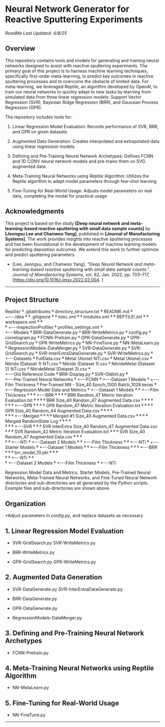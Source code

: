 # **Neural Network Generator for Reactive Sputtering Experiments**
_ReadMe Last Updated: 4/8/25_

## **Overview**
This repository contains tools and models for generating and training neural networks designed to assist with reactive sputtering experiments. The primary goal of this project is to harness machine learning techniques, specifically first-order meta-learning, to predict key outcomes in reactive sputtering processes and to overcome the obstacle of limited data. For meta-learning, we leveraged Reptile, an algorithm developed by OpenAI, to train our neural networks to quickly adapt to new tasks by learning from simulated data from three linear regression models: Support Vector Regression (SVR), Bayesian Ridge Regression (BRR), and Gaussian Process Regression (GPR).

The repository includes tools for:

1. Linear Regression Model Evaluation: Records performance of SVR, BRR, and GPR on given datasets

2. Augmented Data Generation: Creates interpolated and extrapolated data using linear regression models

3. Defining and Pre-Training Neural Network Archetypes: Defines FCNN and 1D CONV neural network models and pre-trains them on SVG augmented data.

4. Meta-Training Neural Networks using Reptile Algorithm: Utilizes the Reptile algorithm to adapt model parameters through few-shot learning 

5. Fine-Tuning for Real-World Usage: Adjusts model parameters on real data, completing the model for practical usage


## Acknowledgments

This project is based on the study **[Deep neural network and meta-learning-based reactive sputtering with small data sample counts]** by **[Jeongsu Lee and Chanwoo Yang]**, published in **[Journal of Manufacturing Systems]**. The work provides insights into reactive sputtering processes and has been foundational in the development of machine learning models for predicting deposition outcomes. We extend this work to further optimize and predict sputtering parameters.

- [Lee, Jeongsu, and Chanwoo Yang]. *“Deep Neural Network and meta-learning-based reactive sputtering with small data sample counts.”*. *Journal of Manufacturing Systems*, vol. 62, Jan. 2022, pp. 703–717, [https://doi.org/10.1016/j.jmsy.2022.02.004. ]

---
## **Project Structure**

Reptile/
ª   .gitattributes
ª   directory_structure.txt
ª   README.md
ª   
+---.idea
ª   ª   .gitignore
ª   ª   misc.xml
ª   ª   modules.xml
ª   ª   REPTILE!.iml
ª   ª   workspace.xml
ª   ª   
ª   +---inspectionProfiles
ª           profiles_settings.xml
ª           
+---Models
    ª   BRR-DataGenerate.py
    ª   BRR-WriteMetrics.py
    ª   config.py
    ª   correlogram.py
    ª   FCNN-Pretrain.py
    ª   GPR-DataGenerate.py
    ª   GPR-GridSearch.py
    ª   GPR-WriteMetrics.py
    ª   NN-FineTune.py
    ª   NN-MetaLearn.py
    ª   RegressionModels-DataMerger.py
    ª   SVR-DataGenerate.py
    ª   SVR-GridSearch.py
    ª   SVR-InterExtraDataGenerate.py
    ª   SVR-WriteMetrics.py
    ª   
    +---Datasets
    ª       FullData.csv
    ª       Metal (Alone) NTi.csv
    ª       Metal (Alone).csv
    ª       Nitride (Dataset 1) NTi.csv
    ª       Nitride (Dataset 1).csv
    ª       NitrideMetal (Dataset 2) NTi.csv
    ª       NitrideMetal (Dataset 2).csv
    ª       
    +---Old Reference Code
    ª       BRR-Display.py
    ª       SVR-OldInit.py
    ª       
    +---Pre-Trained Neural Networks
    ª   +---FCNN
    ª       +---Dataset 1 Models
    ª           +---Film Thickness
    ª                   Pre-Trained NN - Size_40 Epoch_1000 Batch_1028.keras
    ª                   
    +---Regression Model Data and Metrics
    ª   +---Dataset 1 Models
    ª   ª   +---Film Thickness
    ª   ª   ª   +---BRR
    ª   ª   ª   ª       BRR Random_47 Metric Iteration Evaluation.txt
    ª   ª   ª   ª       BRR Size_40 Random_47 Augmented Data.csv
    ª   ª   ª   ª       
    ª   ª   ª   +---GPR
    ª   ª   ª   ª       GPR Random_47 Metric Iteration Evaluation.txt
    ª   ª   ª   ª       GPR Size_40 Random_44 Augmented Data.csv
    ª   ª   ª   ª       
    ª   ª   ª   +---Merged
    ª   ª   ª   ª       Merged #1 Size_40 Augmented Data.csv
    ª   ª   ª   ª       Merged RandomState Log
    ª   ª   ª   ª       
    ª   ª   ª   +---SVR
    ª   ª   ª           SVR InterExtra Size_40 Random_47 Augmented Data.csv
    ª   ª   ª           SVR Random_42 Metric Iteration Evaluation.txt
    ª   ª   ª           SVR Size_40 Random_47 Augmented Data.csv
    ª   ª   ª           
    ª   ª   +---NTi
    ª   +---Dataset 2 Models
    ª   ª   +---Film Thickness
    ª   ª   +---NTi
    ª   +---Starter Models
    ª       +---Dataset 1 Models
    ª       ª   +---Film Thickness
    ª       ª   ª   +---BRR
    ª       ª   ª           brr_model_10.pkl
    ª       ª   ª           
    ª       ª   +---NTi
    ª       ª               
    ª       +---Dataset 2 Models
    ª           +---Film Thickness
    ª           +---NTi                 

Regression Model Data and Metrics, Starter Models, Pre-Trained Neural Networks, Meta-Trained Neural Networks, and Fine-Tuned Neural Network directories and sub-directories are all generated by the Python scripts. Example files and sub-directories are shown above.

## **Organization**

*Adjust parameters in *config.py*, and replace datasets as necessary

## 1. Linear Regression Model Evaluation
- SVR-GridSearch.py
  SVR-WriteMetrics.py
  
- BRR-WriteMetrics.py
  
- GPR-GridSearch.py
  GPR-WriteMetrics.py


## 2. Augmented Data Generation
- SVR-DataGenerate.py
  SVR-InterExtraDataGenerate.py
  
- BRR-DataGenerate.py
  
- GPR-DataGenerate.py
  
- RegressionModels-DataMerger.py


## 3. Defining and Pre-Training Neural Network Archetypes
- FCNN-Pretrain.py


## 4. Meta-Training Neural Networks using Reptile Algorithm
- NN-MetaLearn.py


## 5. Fine-Tuning for Real-World Usage
- NN-FineTune.py

---

